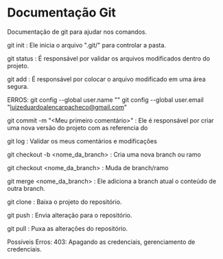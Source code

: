 # Documentação Git

Documentação de git para ajudar nos comandos.

git init : Ele inicia o arquivo ".git/" para controlar a pasta.

git status : É responsável por validar os arquivos modificados dentro do projeto.

git add : É responsável por colocar o arquivo modificado em uma área segura.

ERROS:
git config --global user.name "<Luiz Eduardo>"
git config --global user.email "<luizeduardoalencarpacheco@gmail.com>"

git commit -m "<Meu primeiro comentário>" : Ele é responsável por criar uma nova versão do projeto com as referencia do

git log : Validar os meus comentários e modificações

git checkout -b <nome_da_branch> : Cria uma nova branch ou ramo

git checkout <nome_da_branch> : Muda de branch/ramo

git merge <nome_da_branch> : Ele adiciona a branch atual o conteúdo de outra branch.

git clone <url>: Baixa o projeto do repositório.

git push : Envia alteração para o repositório.

git pull : Puxa as alterações do repositório.

Possíveis Erros:
403: Apagando as credenciais, gerenciamento de credenciais.
